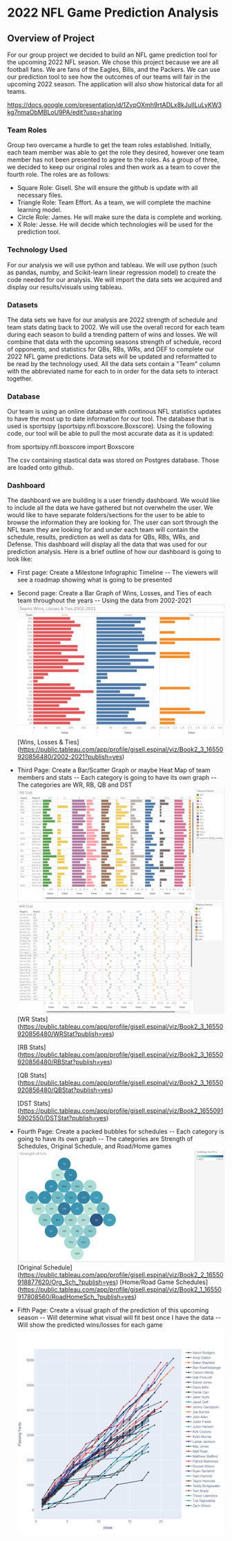 # 2022 NFL Game Prediction Analysis

## Overview of Project
For our group project we decided to build an NFL game prediction tool for the upcoming 2022 NFL season. We chose this project because we are all football fans. We are fans of the Eagles, Bills, and the Packers. We can use our prediction tool to see how the outcomes of our teams will fair in the upcoming 2022 season. The application will also show historical data for all teams. 

https://docs.google.com/presentation/d/1ZvpOXmh9rtADLx8kJuIlLuLyKW3kg7nmaObMBLoU9PA/edit?usp=sharing 
  
### Team Roles
Group two overcame a hurdle to get the team roles established. Initially, each team member was able to get the role they desired, however one team member has not been presented to agree to the roles. As a group of three, we decided to keep our original roles and then work as a team to cover the fourth role. The roles are as follows:

- Square Role: Gisell. She will ensure the github is update with all necessary files. 
- Triangle Role: Team Effort. As a team, we will complete the machine learning model. 
- Circle Role: James. He will make sure the data is complete and working. 
- X Role: Jesse. He will decide which technologies will be used for the prediction tool.

### Technology Used
For our analysis we will use python and tableau. We will use python (such as pandas, numby, and Scikit-learn linear regression model) to create the code needed for our analysis. We will import the data sets we acquired and display our results/visuals using tableau.
    
### Datasets
The data sets we have for our analysis are 2022 strength of schedule and team stats dating back to 2002. We will use the overall record for each team during each season to build a trending pattern of wins and losses. We will combine that data with the upcoming seasons strength of schedule, record of opponents, and statistics for QBs, RBs, WRs, and DEF to complete our 2022 NFL game predictions. Data sets will be updated and reformatted to be read by the technology used. All the data sets contain a "Team" column with the abbreviated name for each to in order for the data sets to interact together. 

### Database
Our team is using an online database with continous NFL statistics updates to have the most up to date information for our tool. The database that is used is sportsipy (sportsipy.nfl.boxscore.Boxscore). Using the following code, our tool will be able to pull the most accurate data as it is updated:

from sportsipy.nfl.boxscore import Boxscore

The csv containing stastical data was stored on Postgres database. Those are loaded onto github.

### Dashboard
The dashboard we are building is a user friendly dashboard. We would like to include all the data we have gathered but not overwhelm the user. We would like to have separate folders/sections for the user to be able to browse the information they are looking for. The user can sort through the NFL team they are looking for and under each team will contain the schedule, results, prediction as well as data for QBs, RBs, WRs, and Defense. This dashboard will display all the data that was used for our prediction analysis. Here is a brief outline of how our dashboard is going to look like:

- First page: Create a Milestone Infographic Timeline
  -- The viewers will see a roadmap showing what is going to be presented
  
- Second page: Create a Bar Graph of Wins, Losses, and Ties of each team throughout the years
  -- Using the data from 2002-2021
  ![1](https://github.com/gespinal25/Final_Project/blob/main/NFL_2002-2021_bg.png)
  [Wins, Losses & Ties] (https://public.tableau.com/app/profile/gisell.espinal/viz/Book2_3_16550920856480/2002-2021?publish=yes)
  
- Third Page: Create a Bar/Scatter Graph or maybe Heat Map of team members and stats
  -- Each category is going to have its own graph
  -- The categories are WR, RB, QB and DST
  ![2](https://github.com/gespinal25/Final_Project/blob/main/RB_Stat.png)
  ![3](https://github.com/gespinal25/Final_Project/blob/main/WR_Stat.png)
  [WR Stats] (https://public.tableau.com/app/profile/gisell.espinal/viz/Book2_3_16550920856480/WRStat?publish=yes)
  
  [RB Stats] (https://public.tableau.com/app/profile/gisell.espinal/viz/Book2_3_16550920856480/RBStat?publish=yes)
  
  [QB Stats] (https://public.tableau.com/app/profile/gisell.espinal/viz/Book2_3_16550920856480/QBStat?publish=yes)
  
  [DST Stats] (https://public.tableau.com/app/profile/gisell.espinal/viz/Book2_16550915902550/DSTStat?publish=yes)
  
- Fourth Page: Create a packed bubbles for schedules
  -- Each category is going to have its own graph
  -- The categories are Strength of Schedules, Original Schedule, and Road/Home games
  ![4](https://github.com/gespinal25/Final_Project/blob/main/Strength_Sch.png)
  [Original Schedule] (https://public.tableau.com/app/profile/gisell.espinal/viz/Book2_2_16550918877620/Org_Sch_?publish=yes)
  [Home/Road Game Schedules] (https://public.tableau.com/app/profile/gisell.espinal/viz/Book2_1_16550917808560/RoadHomeSch_?publish=yes)
  
  
- Fifth Page: Create a visual graph of the prediction of this upcoming season
  -- Will determine what visual will fit best once I have the data
  -- Will show the predicted wins/losses for each game
![5](https://github.com/gespinal25/Final_Project/blob/main/2021_QB_Stats_Plotly.png)
